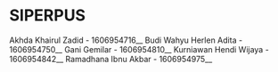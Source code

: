 # SIPERPUS

Akhda Khairul Zadid - 1606954716__
Budi Wahyu Herlen Adita - 1606954750__
Gani Gemilar - 1606954810__
Kurniawan Hendi Wijaya - 1606954842__
Ramadhana Ibnu Akbar - 1606954975__

